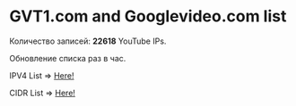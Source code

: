# GVT1.com and Googlevideo.com list

Количество записей:
**22618**
YouTube IPs.

Обновление списка раз в час.

IPV4 List => [Here!](https://raw.githubusercontent.com/EikeiDev/test_block/refs/heads/main/ipv4_list.txt)

CIDR List => [Here!](https://raw.githubusercontent.com/EikeiDev/test_block/refs/heads/main/cidr4.txt)
